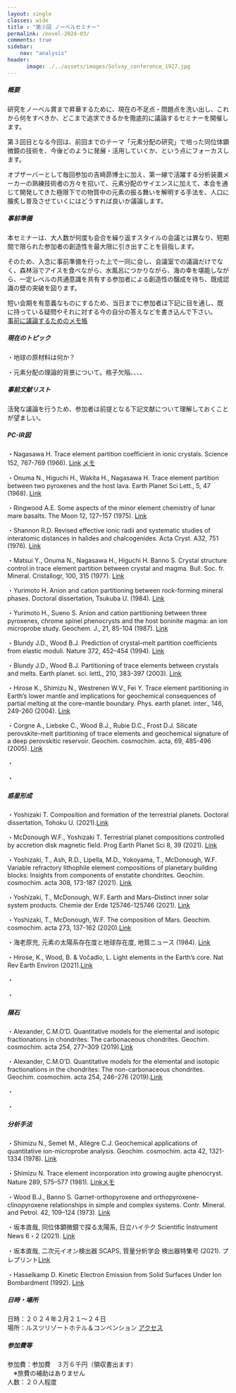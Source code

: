 ```yaml
---
layout: single
classes: wide
title : "第➂回 ノーベルセミナー"
permalink: /novel-2024-03/
comments: true
sidebar: 
    nav: "analysis"
header:
      image: ./../assets/images/Solvay_conference_1927.jpg
---
```

##### 概要 
研究をノーベル賞まで昇華するために、現在の不足点・問題点を洗い出し、これから何をすべきか、どこまで追求できるかを徹底的に議論するセミナーを開催します。

第３回目となる今回は、前回までのテーマ「元素分配の研究」で培った同位体顕微鏡の技術を、今後どのように発展・活用していくか、という点にフォーカスします。

オブザーバーとして毎回参加の吉崎昴博士に加え、第一線で活躍する分析装置メーカーの熟練技術者の方々を招いて、元素分配のサイエンスに加えて、本会を通じて開発してきた極限下での物質中の元素の振る舞いを解明する手法を、人口に膾炙し普及させていくにはどうすれば良いか議論します。

##### 事前準備  
本セミナーは、大人数が何度も会合を繰り返すスタイルの会議とは異なり、短期間で限られた参加者の創造性を最大限に引き出すことを目指します。

そのため、入念に事前準備を行った上で一同に会し、会議室での議論だけでなく、森林浴でアイスを食べながら、水風呂につかりながら、海の幸を堪能しながら、一定レベルの共通意識を共有する参加者による創造性の醸成を待ち、既成認識の壁の突破を図ります。

短い会期を有意義なものにするため、当日までに参加者は下記に目を通し、既に持っている疑問やそれに対する今の自分の答えなどを書き込んで下さい。     
[事前に議論するためのメモ帳](https://docs.google.com/document/d/1MEb9pxN2EjgBp1fupNWzdJde9Pz8ja9dVj6yj1EheWg/edit?usp=sharing)   


##### 現在のトピック  

・地球の原材料は何か？

・元素分配の理論的背景について。格子欠陥、、、、




##### 事前文献リスト
活発な議論を行うため、参加者は前提となる下記文献について理解しておくことが望ましい。

##### PC-IR図

・Nagasawa H. Trace element partition coefficient in ionic crystals. Science 152, 767-769 (1966). [Link](https://doi.org/10.1126/science.152.3723.767) [メモ](https://docs.google.com/document/d/1lHu3u0s4wpmPDpg8LMm6fMmCBRzweNFy6_kTosTuOMk/edit?usp=sharing)

・Onuma N., Higuchi H., Wakita H., Nagasawa H. Trace element partition between two pyroxenes and the host lava. Earth Planet Sci Lett., 5, 47 (1968). [Link](https://doi.org/10.1016/S0012-821X(68)80010-X)

・Ringwood A.E. Some aspects of the minor element chemistry of lunar mare basalts. The Moon 12, 127–157 (1975).  [Link](https://doi.org/10.1007/BF00577874)

・Shannon R.D. Revised effective ionic radii and systematic studies of interatomic distances in halides and chalcogenides. Acta Cryst. A32, 751 (1976). [Link](https://doi.org/10.1107/S0567739476001551)

・Matsui Y., Onuma N., Nagasawa H., Higuchi H. Banno S. Crystal structure control in trace element partition between crystal and magma. Bull. Soc. fr. Mineral. Cristallogr, 100, 315 (1977). [Link](https://doi.org/10.3406/bulmi.1977.7155)

・Yurimoto H. Anion and cation partitioning between rock-forming mineral phases. Doctoral dissertation, Tsukuba U. (1984). [Link](https://eprints.lib.hokudai.ac.jp/dspace/bitstream/2115/32893/1/%e8%bf%bd13_%e5%9c%a6%e6%9c%ac%e5%b0%9a%e7%be%a9.pdf)

・Yurimoto H., Sueno S. Anion and cation partitioning between three pyroxenes, chrome spinel phenocrysts and the host boninite magma: an ion microprobe study. Geochem. J., 21, 85-104 (1987). [Link](https://doi.org/10.2343/geochemj.21.85)

・Blundy J.D., Wood B.J. Prediction of crystal–melt partition coefficients from elastic moduli. Nature 372, 452–454 (1994). [Link](https://doi.org/10.1038/372452a0)

・Blundy J.D.,  Wood B.J. Partitioning of trace elements between crystals and melts. Earth planet. sci. lettL, 210, 383-397 (2003). [Link](https://doi.org/10.1016/S0012-821X(03)00129-8)

・Hirose K., Shimizu N., Westrenen W.V., Fei Y. Trace element partitioning in Earth’s lower mantle and implications for geochemical consequences of partial melting at the core–mantle boundary. Phys. earth planet. inter., 146, 249-260 (2004). [Link](https://doi.org/10.1016/j.pepi.2002.11.001)

・Corgne A., Liebske C., Wood B.J., Rubie D.C., Frost D.J. Silicate perovskite-melt partitioning of trace elements and geochemical signature of a deep perovskitic reservoir. Geochim. cosmochim. acta, 69, 485-496 (2005). [Link](https://doi.org/10.1016/j.gca.2004.06.041)

・

・


##### 惑星形成

・Yoshizaki T. Composition and formation of the terrestrial planets. Doctoral dissertation, Tohoku U. (2021).[Link](https://drive.google.com/file/d/13-485kYW5mofyx_kYDi5GjH8T_JYEaGo/view?usp=sharing)

・McDonough W.F., Yoshizaki T. Terrestrial planet compositions controlled by accretion disk magnetic field. Prog Earth Planet Sci 8, 39 (2021). [Link](https://doi.org/10.1186/s40645-021-00429-4)

・Yoshizaki, T., Ash, R.D., Lipella, M.D., Yokoyama, T., McDonough, W.F. Variable refractory lithophile element compositions of planetary building blocks: Insights from components of enstatite chondrites. Geochim. cosmochim. acta 308, 173-187 (2021). [Link](https://doi.org/10.1016/j.gca.2021.05.057)

・Yoshizaki, T., McDonough, W.F. Earth and Mars–Distinct inner solar system products. Chemie der Erde 125746-125746 (2021). [Link](https://doi.org/10.1016/j.chemer.2021.125746)

・Yoshizaki, T., McDonough, W.F.  The composition of Mars. Geochim. cosmochim. acta 273, 137-162 (2020).[Link](https://doi.org/10.1016/j.gca.2020.01.011)

・海老原充, 元素の太陽系存在度と地球存在度, 地質ニュース (1984). [Link](https://www.gsj.jp/data/chishitsunews/84_09_02.pdf)

・Hirose, K., Wood, B. & Vočadlo, L. Light elements in the Earth’s core. Nat Rev Earth Environ (2021).[Link](https://doi.org/10.1038/s43017-021-00203-6)

・

・

##### 隕石

・Alexander, C.M.O’D. Quantitative models for the elemental and isotopic fractionations in chondrites: The carbonaceous chondrites. Geochim. cosmochim. acta 254, 277–309 (2019).[Link](https://doi.org/10.1016/j.gca.2019.02.008)

・Alexander, C.M.O’D. Quantitative models for the elemental and isotopic fractionations in the chondrites: The non-carbonaceous chondrites. Geochim. cosmochim. acta 254, 246–276 (2019).[Link](https://doi.org/10.1016/j.gca.2019.01.026)

・

・


##### 分析手法

・Shimizu N., Semet M., Allègre C.J. Geochemical applications of quantitative  ion-microprobe  analysis. Geochim. cosmochim. acta 42, 1321-1334  (1978). [Link](https://doi.org/10.1016/0016-7037(78)90037-6)

・Shimizu N. Trace element incorporation into growing augite phenocryst. Nature 289, 575–577 (1981). [Link](https://doi.org/10.1038/289575a0)[メモ](https://docs.google.com/document/d/1C3RENG39PlEd3plWtqQ80Y7eDCzrjU8pWn_dYIfX-p4/edit?usp=sharing)

・Wood B.J., Banno S. Garnet-orthopyroxene and orthopyroxene-clinopyroxene relationships in simple and complex systems. Contr. Mineral. and Petrol. 42, 109–124 (1973). [Link](https://doi.org/https://doi.org/10.1007/BF00371501)

・坂本直哉, 同位体顕微鏡で探る太陽系, 日立ハイテク Scientific Instrument News 6・2 (2021). [Link](https://www.hitachi-hightech.com/jp/sinews/reports/6220211/)

・坂本直哉, 二次元イオン検出器 SCAPS, 質量分析学会 検出器特集号 (2021). プレプリント[Link](http://vigarano.ep.sci.hokudai.ac.jp/naoya/scaps.pdf)

・Hasselkamp D. Kinetic Electron Emission from Solid Surfaces Under Ion Bombardment (1992). [Link](https://doi.org/10.1007/BFB0038298)


 
##### 日時・場所  
日時：２０２４年２月２１～２４日  
場所：ルスツリゾートホテル＆コンベンション  [アクセス](https://rusutsu.com/)   

##### 参加費等
参加費：参加費　３万６千円（領収書出ます）   
　※旅費の補助はありません    
人数：２０人程度   
